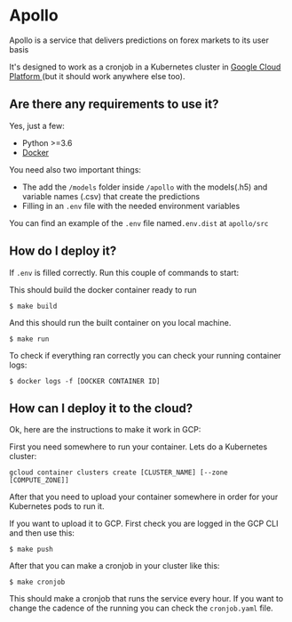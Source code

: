 # Apollo
Apollo is a service that delivers predictions on forex markets to its user basis

It's designed to work as a cronjob in a Kubernetes cluster in [Google Cloud Platform ](http://cloud.google.com)(but it should work anywhere else too).

## Are there any requirements to use it?
Yes, just a few:

- Python >=3.6
- [Docker](https://docs.docker.com/docker-for-mac/install/#install-and-run-docker-for-mac)

You need also two important things:
  - The add the `/models` folder inside `/apollo` with the models(.h5) and variable names (.csv) that create the predictions
  - Filling in an `.env` file with the needed environment variables

You can find an example of the `.env` file named`.env.dist` at `apollo/src`


## How do I deploy it?
If `.env` is filled correctly. Run this couple of commands to start:

This should build the docker container ready to run
```
$ make build
```
And this should run the built container on you local machine.
```
$ make run
```
To check if everything ran correctly you can check your running container logs:
```
$ docker logs -f [DOCKER CONTAINER ID]
```
## How can I deploy it to the cloud?
Ok, here are the instructions to make it work in GCP:

First you need somewhere to run your container. Lets do a Kubernetes cluster:

```
gcloud container clusters create [CLUSTER_NAME] [--zone [COMPUTE_ZONE]]
```

After that you need to upload your container somewhere in order for your Kubernetes pods to run it.

If you want to upload it to GCP. First check you are logged in the GCP CLI and then use this:
```
$ make push
```
After that you can make a cronjob in your cluster like this:

```
$ make cronjob
```
This should make a cronjob that runs the service every hour. If you want to change the cadence of the running you can check the `cronjob.yaml` file.
